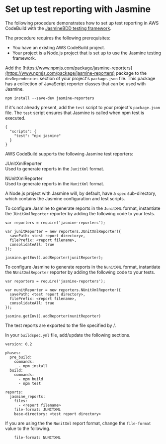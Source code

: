 # Set up test reporting with Jasmine<a name="test-report-jasmine"></a>

The following procedure demonstrates how to set up test reporting in AWS CodeBuild with the [JasmineBDD testing framework](http://jasmine.github.io/)\. 

The procedure requires the following prerequisites:
+ You have an existing AWS CodeBuild project\.
+ Your project is a Node\.js project that is set up to use the Jasmine testing framework\.

Add the [https://www.npmjs.com/package/jasmine-reporters](https://www.npmjs.com/package/jasmine-reporters) package to the `devDependencies` section of your project's `package.json` file\. This package has a collection of JavaScript reporter classes that can be used with Jasmine\. 

```
npm install --save-dev jasmine-reporters
```

If it's not already present, add the `test` script to your project's `package.json` file\. The `test` script ensures that Jasmine is called when npm test is executed\.

```
{
  "scripts": {
    "test": "npx jasmine"
  }
}
```

AWS CodeBuild supports the following Jasmine test reporters:

JUnitXmlReporter  
Used to generate reports in the `JunitXml` format\.

NUnitXmlReporter  
Used to generate reports in the `NunitXml` format\.

A Node\.js project with Jasmine will, by default, have a `spec` sub\-directory, which contains the Jasmine configuration and test scripts\. 

To configure Jasmine to generate reports in the `JunitXML` format, instantiate the `JUnitXmlReporter` reporter by adding the following code to your tests\. 

```
var reporters = require('jasmine-reporters');

var junitReporter = new reporters.JUnitXmlReporter({
  savePath: <test report directory>,
  filePrefix: <report filename>,
  consolidateAll: true
});

jasmine.getEnv().addReporter(junitReporter);
```

To configure Jasmine to generate reports in the `NunitXML` format, instantiate the `NUnitXmlReporter` reporter by adding the following code to your tests\. 

```
var reporters = require('jasmine-reporters');

var nunitReporter = new reporters.NUnitXmlReporter({
  savePath: <test report directory>,
  filePrefix: <report filename>,
  consolidateAll: true
});

jasmine.getEnv().addReporter(nunitReporter)
```

The test reports are exported to the file specified by *<test report directory>*/*<report filename>*\.

In your `buildspec.yml` file, add/update the following sections\.

```
version: 0.2

phases:
  pre_build:
    commands:
      - npm install
  build:
    commands:
      - npm build
      - npm test

reports:
  jasmine_reports:
    files:
      - <report filename>
    file-format: JUNITXML
    base-directory: <test report directory>
```

If you are using the the `NunitXml` report format, change the `file-format` value to the following\.

```
    file-format: NUNITXML
```